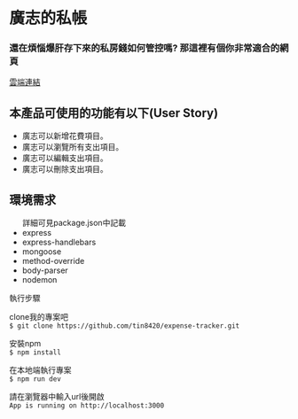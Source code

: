 # 廣志的私帳
### 還在煩惱爆肝存下來的私房錢如何管控嗎? 那這裡有個你非常適合的網頁
<a href="https://mighty-bastion-40786.herokuapp.com/">雲端連結</a>

## 本產品可使用的功能有以下(User Story)
<ul>
  <li>廣志可以新增花費項目。
  <li>廣志可以瀏覽所有支出項目。
  <li>廣志可以編輯支出項目。
  <li>廣志可以刪除支出項目。
</ul>


## 環境需求
<ul>
詳細可見package.json中記載
 <li>express
 <li>express-handlebars
 <li>mongoose
 <li>method-override
 <li>body-parser
 <li>nodemon 
</ul>

執行步驟

clone我的專案吧<br>
`$ git clone https://github.com/tin8420/expense-tracker.git`

安裝npm<br>
`$ npm install`

在本地端執行專案<br>
`$ npm run dev`

請在瀏覽器中輸入url後開啟<br>
`App is running on http://localhost:3000`
